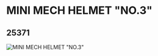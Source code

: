 # MINI MECH HELMET "NO.3"
## 25371
![MINI MECH HELMET "NO.3"](https://lc-www-live-s.legocdn.com/media/bricks/5/2/6139268.jpg)